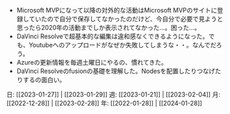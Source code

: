 - Microsoft MVPになって以降の対外的な活動はMicrosoft MVPのサイトに登録していたので自分で保存してなかったのだけど、今自分で必要で見ようと思ったら2020年の活動までしか表示されてなかった…。困った…。
- DaVinci Resolveで超基本的な編集は違和感なくできるようになった。でも、Youtubeへのアップロードがなぜか失敗してしまうな・・。なんでだろう。
- Azureの更新情報を毎週土曜日にやるの、慣れてきた。
- DaVinci Resolveのfusionの基礎を理解した。Nodesを配置したりつなげたりするの面白い。

日: [[2023-01-27]] | [[2023-01-29]]
週: [[2023-01-21]] | [[2023-02-04]]
月: [[2022-12-28]] | [[2023-02-28]]
年: [[2022-01-28]] | [[2024-01-28]]
